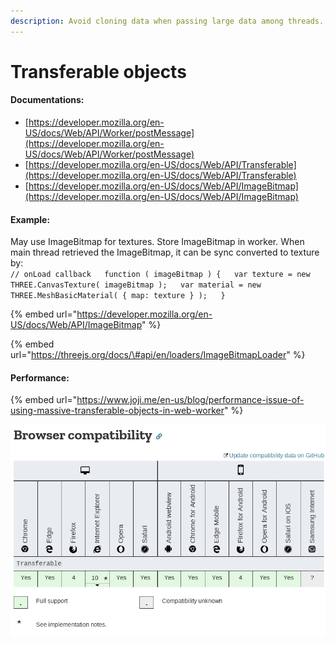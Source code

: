 ```yaml
---
description: Avoid cloning data when passing large data among threads.
---
```


# Transferable objects

#### Documentations:

* [https://developer.mozilla.org/en-US/docs/Web/API/Worker/postMessage](https://developer.mozilla.org/en-US/docs/Web/API/Worker/postMessage)
* [https://developer.mozilla.org/en-US/docs/Web/API/Transferable](https://developer.mozilla.org/en-US/docs/Web/API/Transferable)
* [https://developer.mozilla.org/en-US/docs/Web/API/ImageBitmap](https://developer.mozilla.org/en-US/docs/Web/API/ImageBitmap) 

#### 

#### Example:

May use ImageBitmap for textures. Store ImageBitmap in worker. When main thread retrieved the ImageBitmap, it can be sync converted to texture by:  
 `// onLoad callback  
function ( imageBitmap ) {  
 var texture = new THREE.CanvasTexture( imageBitmap );  
 var material = new THREE.MeshBasicMaterial( { map: texture } );  
}`

{% embed url="https://developer.mozilla.org/en-US/docs/Web/API/ImageBitmap" %}

{% embed url="https://threejs.org/docs/\#api/en/loaders/ImageBitmapLoader" %}



#### 

#### Performance:

{% embed url="https://www.joji.me/en-us/blog/performance-issue-of-using-massive-transferable-objects-in-web-worker" %}



![compability](../../.gitbook/assets/image.png)

